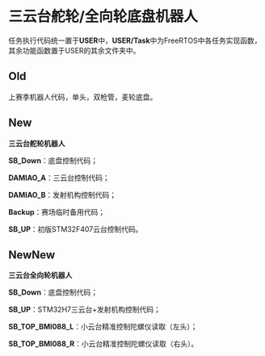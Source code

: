 # 三云台舵轮/全向轮底盘机器人
任务执行代码统一置于**USER**中，**USER/Task**中为FreeRTOS中各任务实现函数，其余功能函数置于USER的其余文件夹中。
## Old
上赛季机器人代码，单头，双枪管，麦轮底盘。 
## New
**三云台舵轮机器人**

**SB_Down**：底盘控制代码； 

**DAMIAO_A**：三云台控制代码； 

**DAMIAO_B**：发射机构控制代码； 

**Backup**：赛场临时备用代码； 

**SB_UP**：初版STM32F407云台控制代码。 
## NewNew
**三云台全向轮机器人**

**SB_Down**：底盘控制代码； 

**SB_UP**：STM32H7三云台+发射机构控制代码； 

**SB_TOP_BMI088_L**：小云台精准控制陀螺仪读取（左头）； 

**SB_TOP_BMI088_R**：小云台精准控制陀螺仪读取（右头）。 
